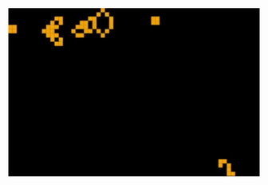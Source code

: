 <div align="center">
    <img src="demo.gif" alt="demo gif" title="glider gun with eater" />
</div>
